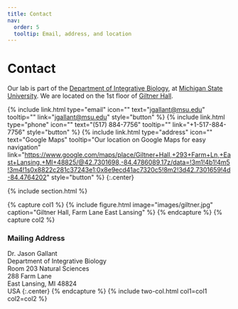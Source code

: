 ```yaml
---
title: Contact
nav:
  order: 5
  tooltip: Email, address, and location
---
```


# <i class="fas fa-envelope"></i>Contact

Our lab is part of the [Department of Integrative Biology](https://integrativebiology.natsci.msu.edu), at [Michigan State University](http://www.msu.edu).
We are located on the 1st floor of [Giltner Hall](https://maps.msu.edu/interactive/index.php?location=6NHQ).

{%
  include link.html
  type="email"
  icon=""
  text="jgallant@msu.edu"
  tooltip=""
  link="jgallant@msu.edu"
  style="button"
%}
{%
  include link.html
  type="phone"
  icon=""
  text="(517) 884-7756"
  tooltip=""
  link="+1-517-884-7756"
  style="button"
%}
{%
  include link.html
  type="address"
  icon=""
  text="Google Maps"
  tooltip="Our location on Google Maps for easy navigation"
  link="https://www.google.com/maps/place/Giltner+Hall,+293+Farm+Ln,+East+Lansing,+MI+48825/@42.7301698,-84.4786089,17z/data=!3m1!4b1!4m5!3m4!1s0x8822c281c37243e1:0x8e9ecd41ac7320c5!8m2!3d42.7301659!4d-84.4764202"
  style="button"
%}
{:.center}

{% include section.html %}

{% capture col1 %}
{%
  include figure.html
  image="images/giltner.jpg"
  caption="Giltner Hall, Farm Lane East Lansing"
%}
{% endcapture %}
{% capture col2 %}

### <i class="fas fa-mail-bulk"></i>Mailing Address

Dr. Jason Gallant  
Department of Integrative Biology  
Room 203 Natural Sciences  
288 Farm Lane  
East Lansing, MI 48824  
USA
{:.center}
{% endcapture %}
{% include two-col.html col1=col1 col2=col2 %}

